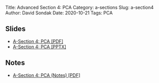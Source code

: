 Title: Advanced Section 4: PCA 
Category: a-sections
Slug: a-section4
Author: David Sondak
Date: 2020-10-21
Tags: PCA

## Slides
- [A-Section 4: PCA [PDF]]({attach}slides/Adv_Section4_Slides_PCA.pdf)
- [A-Section 4: PCA [PPTX]]({attach}slides/Adv_Section4_Slides_PCA.pptx)

## Notes

- [A-Section 4: PCA (Notes) [PDF]]({attach}notes/a-sec4-PCA.pdf)
